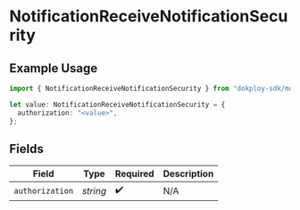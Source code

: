 # NotificationReceiveNotificationSecurity

## Example Usage

```typescript
import { NotificationReceiveNotificationSecurity } from "dokploy-sdk/models/operations";

let value: NotificationReceiveNotificationSecurity = {
  authorization: "<value>",
};
```

## Fields

| Field              | Type               | Required           | Description        |
| ------------------ | ------------------ | ------------------ | ------------------ |
| `authorization`    | *string*           | :heavy_check_mark: | N/A                |